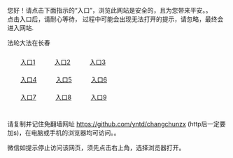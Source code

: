 您好！请点击下面指示的“入口”，浏览此网站是安全的，且为您带来平安。。 <br/>
点击入口后，请耐心等待， 过程中可能会出现无法打开的提示，请忽略，最终会进入网站. </br>

法轮大法在长春<br/>
<div style="padding:10px"><a style="margin:20px" target="_blank" href="https://d8n5pbbkuaw4o.cloudfront.net/2Qpsp?azqllu" id="ccLink1" rel="nofollow">入口1</a> <a target="_blank" style="margin:20px" href="https://dvwcaupibmsl1.cloudfront.net/2Qpsp?kuvzeuq" id="ccLink2" rel="nofollow">入口2</a> <a style="margin:20px" target="_blank" href="https://d1w3yzag53c6w3.cloudfront.net/2Qpsp?xsaluftd" id="ccLink3" rel="nofollow">入口3</a></div>

<div style="padding:10px" ><a style="margin:20px" target="_blank" href="https://d8n5pbbkuaw4o.cloudfront.net/2Qpsp?azqllu" id="ccLink4" rel="nofollow">入口4</a> <a style="margin:20px" href="https://dvwcaupibmsl1.cloudfront.net/2Qpsp?kuvzeuq" target="_blank" id="ccLink5" rel="nofollow">入口5</a> <a style="margin:20px" href="https://d1w3yzag53c6w3.cloudfront.net/2Qpsp?xsaluftd" target="_blank" id="ccLink6" rel="nofollow">入口6</a></div>

<div style="padding:10px"><a style="margin:20px" target="_blank" href="https://d8n5pbbkuaw4o.cloudfront.net/2Qpsp?azqllu" id="ccLink7" rel="nofollow">入口7</a> <a style="margin:20px" href="https://dvwcaupibmsl1.cloudfront.net/2Qpsp?kuvzeuq" target="_blank" id="ccLink8" rel="nofollow">入口8</a> <a style="margin:20px" target="_blank" href="https://d1w3yzag53c6w3.cloudfront.net/2Qpsp?xsaluftd" id="ccLink9" rel="nofollow">入口9</a></div>

<br/>



请复制并记住免翻墙网址 https://github.com/yntd/changchunzx (http后一定要加s)，在电脑或手机的浏览器均可访问。。<br/>

微信如提示停止访问该网页，须先点击右上角，选择浏览器打开。
